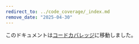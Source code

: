 ```yaml
---
redirect_to: ../code_coverage/_index.md
remove_date: "2025-04-30"
---
```


<!-- markdownlint-disable -->
<!-- vale off -->

このドキュメントは[コードカバレッジ](../code_coverage/_index.md)に移動しました。

<!-- This redirect file can be deleted after 2025-04-30. -->
<!-- Redirects that point to other docs in the same project expire in three months. -->
<!-- Redirects that point to docs in a different project or site (for example, link is not relative and starts with `https:`) expire in one year. -->
<!-- Before deletion, see: https://docs.gitlab.com/ee/development/documentation/redirects.html -->
